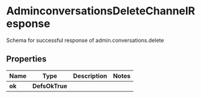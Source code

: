 

# AdminconversationsDeleteChannelResponse

Schema for successful response of admin.conversations.delete

## Properties

| Name | Type | Description | Notes |
|------------ | ------------- | ------------- | -------------|
|**ok** | **DefsOkTrue** |  |  |



